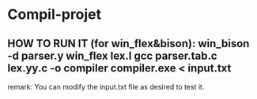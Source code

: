 # Compil-projet
HOW TO RUN IT (for win_flex&bison):
win_bison -d parser.y
win_flex lex.l
gcc parser.tab.c lex.yy.c -o compiler
compiler.exe < input.txt
-----------------------------------------------------------------------
remark:
You can modify the input.txt file as desired to test it.